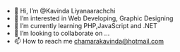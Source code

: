 - 👋 Hi, I’m @Kavinda Liyanaarachchi
- 👀 I’m interested in Web Developing, Graphic Designing
- 🌱 I’m currently learning PHP,JavaScript and .NET
- 💞️ I’m looking to collaborate on ...
- 📫 How to reach me chamarakavinda@hotmail.com

<!---
Kavinda-liyan/Kavinda-liyan is a ✨ particular ✨ repository because its `README.md` (this file) appears on your GitHub profile.
You can click the Preview link to take a look at your changes.
--->
